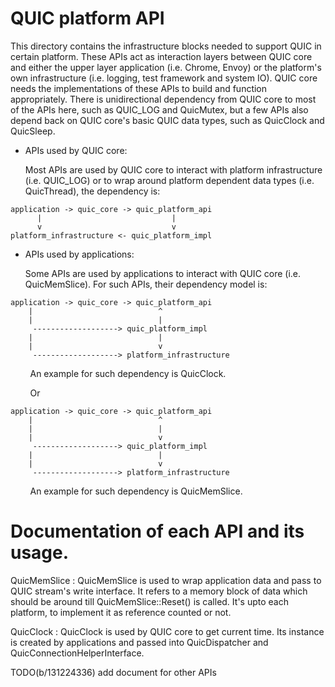 # QUIC platform API

This directory contains the infrastructure blocks needed to support QUIC in
certain platform. These APIs act as interaction layers between QUIC core and
either the upper layer application (i.e. Chrome, Envoy) or the platform's own
infrastructure (i.e. logging, test framework and system IO). QUIC core needs the
implementations of these APIs to build and function appropriately. There is
unidirectional dependency from QUIC core to most of the APIs here, such as
QUIC_LOG and QuicMutex, but a few APIs also depend back on QUIC core's basic
QUIC data types, such as QuicClock and QuicSleep.

-   APIs used by QUIC core:

    Most APIs are used by QUIC core to interact with platform infrastructure
    (i.e. QUIC_LOG) or to wrap around platform dependent data types (i.e.
    QuicThread), the dependency is:

```
application -> quic_core -> quic_platform_api
      |                             |
      v                             v
platform_infrastructure <- quic_platform_impl
```

-   APIs used by applications:

    Some APIs are used by applications to interact with QUIC core (i.e.
    QuicMemSlice). For such APIs, their dependency model is:

```
application -> quic_core -> quic_platform_api
    |                            ^
    |                            |
     -------------------> quic_platform_impl
    |                            |
    |                            v
     -------------------> platform_infrastructure
```

&nbsp;&nbsp;&nbsp;&nbsp;&nbsp;&nbsp;&nbsp;&nbsp;An example for such dependency
is QuicClock.

&nbsp;&nbsp;&nbsp;&nbsp;&nbsp;&nbsp;&nbsp;&nbsp;Or

```
application -> quic_core -> quic_platform_api
    |                            ^
    |                            |
    |                            v
     -------------------> quic_platform_impl
    |                            |
    |                            v
     -------------------> platform_infrastructure
```

&nbsp;&nbsp;&nbsp;&nbsp;&nbsp;&nbsp;&nbsp;&nbsp;An example for such dependency
is QuicMemSlice.

# Documentation of each API and its usage.

QuicMemSlice
:   QuicMemSlice is used to wrap application data and pass to QUIC stream's
    write interface. It refers to a memory block of data which should be around
    till QuicMemSlice::Reset() is called. It's upto each platform, to implement
    it as reference counted or not.

QuicClock
:   QuicClock is used by QUIC core to get current time. Its instance is created
    by applications and passed into QuicDispatcher and
    QuicConnectionHelperInterface.

TODO(b/131224336) add document for other APIs

